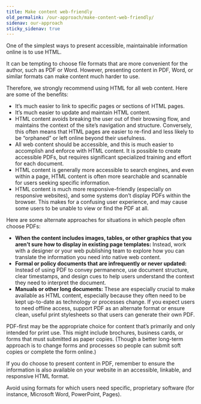 ```yaml
---
title: Make content web-friendly
old_permalink: /our-approach/make-content-web-friendly/
sidenav: our-approach
sticky_sidenav: true
---
```


One of the simplest ways to present accessible, maintainable information online is to use HTML.

It can be tempting to choose file formats that are more convenient for the author, such as PDF or Word. However, presenting content in PDF, Word, or similar formats can make content much harder to use.

Therefore, we strongly recommend using HTML for all web content. Here are some of the benefits:

- It’s much easier to link to specific pages or sections of HTML pages.
- It’s much easier to update and maintain HTML content.
- HTML content avoids breaking the user out of their browsing flow, and maintains the context of the site’s navigation and structure. Conversely, this often means that HTML pages are easier to re-find and less likely to be “orphaned” or left online beyond their usefulness.
- All web content should be accessible, and this is much easier to accomplish and enforce with HTML content. It is possible to create accessible PDFs, but requires significant specialized training and effort for each document.
- HTML content is generally more accessible to search engines, and even within a page, HTML content is often more searchable and scannable for users seeking specific information.
- HTML content is much more responsive-friendly (especially on responsive websites), and some systems don’t display PDFs within the browser. This makes for a confusing user experience, and may cause some users to be unable to view or find the PDF at all.

Here are some alternate approaches for situations in which people often choose PDFs:

- **When the content includes images, tables, or other graphics that you aren’t sure how to display in existing page templates:** Instead, work with a designer or your web publishing team to explore how you can translate the information you need into native web content.
- **Formal or policy documents that are infrequently or never updated:** Instead of using PDF to convey permanence, use document structure, clear timestamps, and design cues to help users understand the context they need to interpret the document.
- **Manuals or other long documents:** These are especially crucial to make available as HTML content, especially because they often need to be kept up-to-date as technology or processes change. If you expect users to need offline access, support PDF as an alternate format or ensure clean, useful print stylesheets so that users can generate their own PDF.

PDF-first may be the appropriate choice for content that’s primarily and only intended for print use. This might include brochures, business cards, or forms that must submitted as paper copies. (Though a better long-term approach is to change forms and processes so people can submit soft copies or complete the form online.)

If you do choose to present content in PDF, remember to ensure the information is also available on your website in an accessible, linkable, and responsive HTML format.

Avoid using formats for which users need specific, proprietary software (for instance, Microsoft Word, PowerPoint, Pages).
